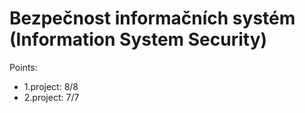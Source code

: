 # Bezpečnost informačních systém (Information System Security)

Points:
 - 1.project: 8/8
 - 2.project: 7/7

